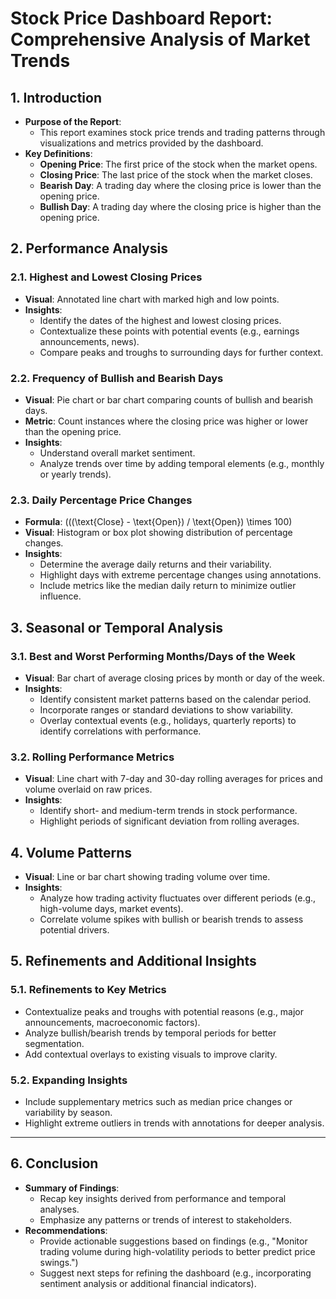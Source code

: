 # **Stock Price Dashboard Report: Comprehensive Analysis of Market Trends**  

## **1. Introduction**  
- **Purpose of the Report**:  
   - This report examines stock price trends and trading patterns through visualizations and metrics provided by the dashboard.  
- **Key Definitions**:  
   - **Opening Price**: The first price of the stock when the market opens.  
   - **Closing Price**: The last price of the stock when the market closes.  
   - **Bearish Day**: A trading day where the closing price is lower than the opening price.  
   - **Bullish Day**: A trading day where the closing price is higher than the opening price.  

## **2. Performance Analysis**  
### **2.1. Highest and Lowest Closing Prices**  
- **Visual**: Annotated line chart with marked high and low points.  
- **Insights**:  
   - Identify the dates of the highest and lowest closing prices.  
   - Contextualize these points with potential events (e.g., earnings announcements, news).  
   - Compare peaks and troughs to surrounding days for further context.  

### **2.2. Frequency of Bullish and Bearish Days**  
- **Visual**: Pie chart or bar chart comparing counts of bullish and bearish days.  
- **Metric**: Count instances where the closing price was higher or lower than the opening price.  
- **Insights**:  
   - Understand overall market sentiment.  
   - Analyze trends over time by adding temporal elements (e.g., monthly or yearly trends).  

### **2.3. Daily Percentage Price Changes**  
- **Formula**: \(((\text{Close} - \text{Open}) / \text{Open}) \times 100\)  
- **Visual**: Histogram or box plot showing distribution of percentage changes.  
- **Insights**:  
   - Determine the average daily returns and their variability.  
   - Highlight days with extreme percentage changes using annotations.  
   - Include metrics like the median daily return to minimize outlier influence.  

## **3. Seasonal or Temporal Analysis**  
### **3.1. Best and Worst Performing Months/Days of the Week**  
- **Visual**: Bar chart of average closing prices by month or day of the week.  
- **Insights**:  
   - Identify consistent market patterns based on the calendar period.  
   - Incorporate ranges or standard deviations to show variability.  
   - Overlay contextual events (e.g., holidays, quarterly reports) to identify correlations with performance.  

### **3.2. Rolling Performance Metrics**  
- **Visual**: Line chart with 7-day and 30-day rolling averages for prices and volume overlaid on raw prices.  
- **Insights**:  
   - Identify short- and medium-term trends in stock performance.  
   - Highlight periods of significant deviation from rolling averages.  

## **4. Volume Patterns**  
- **Visual**: Line or bar chart showing trading volume over time.  
- **Insights**:  
   - Analyze how trading activity fluctuates over different periods (e.g., high-volume days, market events).  
   - Correlate volume spikes with bullish or bearish trends to assess potential drivers.  


## **5. Refinements and Additional Insights**  
### **5.1. Refinements to Key Metrics**  
- Contextualize peaks and troughs with potential reasons (e.g., major announcements, macroeconomic factors).  
- Analyze bullish/bearish trends by temporal periods for better segmentation.  
- Add contextual overlays to existing visuals to improve clarity.  

### **5.2. Expanding Insights**  
- Include supplementary metrics such as median price changes or variability by season.  
- Highlight extreme outliers in trends with annotations for deeper analysis.  

---

## **6. Conclusion**  
- **Summary of Findings**:  
   - Recap key insights derived from performance and temporal analyses.  
   - Emphasize any patterns or trends of interest to stakeholders.  
- **Recommendations**:  
   - Provide actionable suggestions based on findings (e.g., "Monitor trading volume during high-volatility periods to better predict price swings.")  
   - Suggest next steps for refining the dashboard (e.g., incorporating sentiment analysis or additional financial indicators).  

